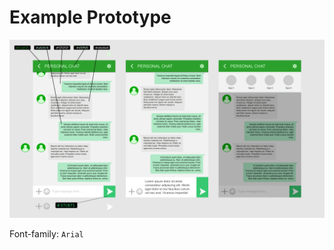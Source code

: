 # Example Prototype

![](https://raw.githubusercontent.com/LifeUniverseProject/mockup-test/master/sample.png)

Font-family: `Arial`


